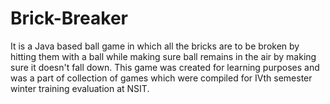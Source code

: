 # Brick-Breaker
It is a Java based ball game in which all the bricks are to be broken by hitting them with a ball while making sure ball remains in the air by making sure it doesn't fall down.
This game was created for learning purposes and was a part of collection of games which were compiled for IVth semester winter training evaluation at NSIT.
